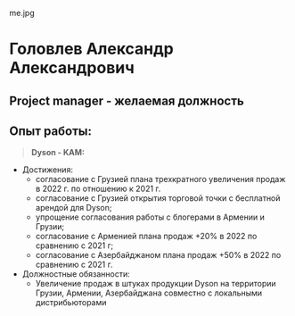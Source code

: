 me.jpg
# Головлев Александр Александрович

## Project manager - желаемая должность

## Опыт работы:

>**Dyson - KAM:**
* Достижения:
    * согласование с Грузией плана трехкратного увеличения продаж в 2022 г. по отношению к 2021 г.
    * согласование с Грузией открытия торговой точки с бесплатной арендой для Dyson;
    * упрощение согласования работы с блогерами в Армении и Грузии;
    * согласование с Арменией плана продаж +20% в 2022 по сравнению с 2021 г;
    * согласование с Азербайджаном плана продаж +50% в 2022 по сравнению с 2021 г.
* Должностные обязанности:
    * Увеличение продаж в штуках продукции Dyson на территории Грузии, Армении, Азербайджана совместно с локальными дистрибьюторами